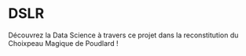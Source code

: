 # DSLR
Découvrez la Data Science à travers ce projet dans la reconstitution du Choixpeau Magique de Poudlard !
